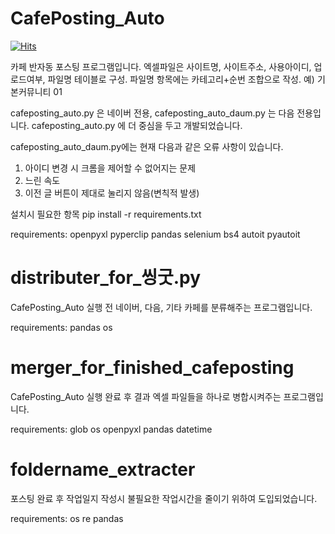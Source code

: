# CafePosting_Auto

[![Hits](https://hits.seeyoufarm.com/api/count/incr/badge.svg?url=https%3A%2F%2Fgithub.com%2Fmovemin03%2FCafePosting_Auto.git&count_bg=%2379C83D&title_bg=%23555555&icon=&icon_color=%23E7E7E7&title=hits&edge_flat=false)](https://hits.seeyoufarm.com)

카페 반자동 포스팅 프로그램입니다.
엑셀파일은 사이트명, 사이트주소, 사용아이디, 업로드여부, 파일명 테이블로 구성.
파일명 항목에는 카테고리+순번 조합으로 작성. 예) 기본커뮤니티 01

cafeposting_auto.py 은 네이버 전용, cafeposting_auto_daum.py 는 다음 전용입니다.
cafeposting_auto.py 에 더 중심을 두고 개발되었습니다.

cafeposting_auto_daum.py에는 현재 다음과 같은 오류 사항이 있습니다.
1. 아이디 변경 시 크롬을 제어할 수 없어지는 문제
2. 느린 속도
3. 이전 글 버튼이 제대로 눌리지 않음(변칙적 발생)

설치시 필요한 항목
pip install -r requirements.txt

requirements:
openpyxl
pyperclip
pandas
selenium
bs4
autoit
pyautoit




# distributer_for_씽굿.py

CafePosting_Auto 실행 전 네이버, 다음, 기타 카페를 분류해주는 프로그램입니다.

requirements:
pandas
os

# merger_for_finished_cafeposting

CafePosting_Auto 실행 완료 후 결과 엑셀 파일들을 하나로 병합시켜주는 프로그램입니다.

requirements:
glob
os
openpyxl
pandas
datetime


# foldername_extracter

포스팅 완료 후 작업일지 작성시 불필요한 작업시간을 줄이기 위하여 도입되었습니다.

requirements:
os
re
pandas
